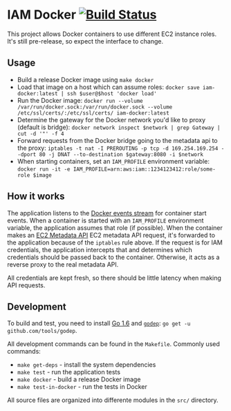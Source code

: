 # IAM Docker [![Build Status](https://travis-ci.org/swipely/iam-docker.svg?branch=master)](https://travis-ci.org/swipely/iam-docker)

This project allows Docker containers to use different EC2 instance roles.
It's still pre-release, so expect the interface to change.

## Usage

* Build a release Docker image using `make docker`
* Load that image on a host which can assume roles: `docker save iam-docker:latest | ssh $user@$host 'docker load'`
* Run the Docker image: `docker run --volume /var/run/docker.sock:/var/run/docker.sock --volume /etc/ssl/certs/:/etc/ssl/certs/ iam-docker:latest`
* Determine the gateway for the Docker network you'd like to proxy (default is bridge): `docker network inspect $network | grep Gateway | cut -d '"' -f 4`
* Forward requests from the Docker bridge going to the metadata api to the proxy: `iptables -t nat -I PREROUTING -p tcp -d 169.254.169.254 --dport 80 -j DNAT --to-destination $gateway:8080 -i $network`
* When starting containers, set an `IAM_PROFILE` environment variable: `docker run -it -e IAM_PROFILE=arn:aws:iam::1234123412:role/some-role $image`

## How it works

The application listens to the [Docker events stream](https://docs.docker.com/engine/reference/commandline/events/) for container start events.
When a container is started with an `IAM_PROFILE` environment variable, the application assumes that role (if possible).
When the container makes an [EC2 Metadata API](http://docs.aws.amazon.com/AWSEC2/latest/UserGuide/ec2-instance-metadata.html) EC2 metadata API request, it's forwarded to the application because of the `iptables` rule above.
If the request is for IAM credentials, the application intercepts that and determines which credentials should be passed back to the container.
Otherwise, it acts as a reverse proxy to the real metadata API.

All credentials are kept fresh, so there should be little latency when making API requests.

## Development

To build and test, you need to install [Go 1.6](https://golang.org/doc/go1.6) and [`godep`](https://github.com/tools/godep): `go get -u github.com/tools/godep`.

All development commands can be found in the `Makefile`.
Commonly used commands:

* `make get-deps` - install the system dependencies
* `make test` - run the application tests
* `make docker` - build a release Docker image
* `make test-in-docker` - run the tests in Docker

All source files are organized into differente modules in the `src/` directory.
